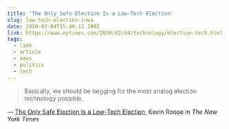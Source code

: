 ```yaml
---
title: 'The Only Safe Election Is a Low-Tech Election'
slug: low-tech-election-iowa
date: 2020-02-04T15:49:12.209Z
link: https://www.nytimes.com/2020/02/04/technology/election-tech.html
tags:
  - link
  - article
  - news
  - politics
  - tech
---
```


> Basically, we should be begging for the most analog election technology possible.

&mdash; [The Only Safe Election Is a Low-Tech Election](https://www.nytimes.com/2020/02/04/technology/election-tech.html), Kevin Roose in _The New York Times_

